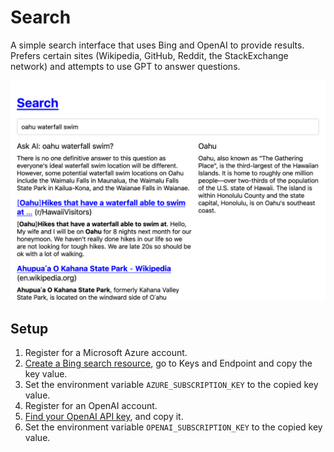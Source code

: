 # Search

A simple search interface that uses Bing and OpenAI to provide results. Prefers certain sites (Wikipedia, GitHub, Reddit, the StackExchange network) and attempts to use GPT to answer questions.

![Alt text](/screenshot.png?raw=true)

## Setup

1. Register for a Microsoft Azure account.
1. [Create a Bing search resource](https://portal.azure.com/#create/Microsoft.BingSearch), go to Keys and Endpoint and copy the key value.
1. Set the environment variable `AZURE_SUBSCRIPTION_KEY` to the copied key value.
1. Register for an OpenAI account.
1. [Find your OpenAI API key](https://beta.openai.com/account/api-keys), and copy it.
1. Set the environment variable `OPENAI_SUBSCRIPTION_KEY` to the copied key value.
